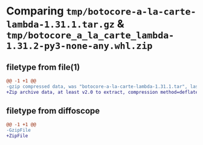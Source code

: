 # Comparing `tmp/botocore-a-la-carte-lambda-1.31.1.tar.gz` & `tmp/botocore_a_la_carte_lambda-1.31.2-py3-none-any.whl.zip`

## filetype from file(1)

```diff
@@ -1 +1 @@
-gzip compressed data, was "botocore-a-la-carte-lambda-1.31.1.tar", last modified: Sat Jul  8 01:42:29 2023, max compression
+Zip archive data, at least v2.0 to extract, compression method=deflate
```

## filetype from diffoscope

```diff
@@ -1 +1 @@
-GzipFile
+ZipFile
```

